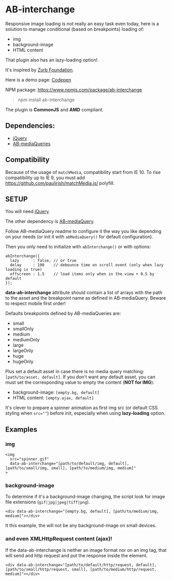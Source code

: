 # AB-interchange

Responsive image loading is not really an easy task even today, here is a solution to manage conditional (based on breakpoints) loading of:
- img
- background-image
- HTML content

That plugin also has an lazy-loading option!.

It's inspired by [Zurb Foundation](https://github.com/zurb/foundation-sites).

Here is a demo page: [Codepen](http://codepen.io/lordfpx/pen/yJbwrK)

NPM package: https://www.npmjs.com/package/ab-interchange

> npm install ab-interchange

The plugin is **CommonJS** and **AMD** compliant.

## Dependencies:

- [jQuery](https://jquery.com/)
- [AB-mediaQueries](https://www.npmjs.com/package/ab-mediaquery)


## Compatibility

Because of the usage of `matchMedia`, compatibility start from IE 10. To rise compatibility up to IE 9, you must add https://github.com/paulirish/matchMedia.js/ polyfill.


## SETUP

You will need [jQuery](https://jquery.com/).

The other dependency is [AB-mediaQuery](https://www.npmjs.com/package/ab-mediaquery).

Follow AB-mediaQuery readme to configure it the way you like depending on your needs (or init it with `abMediaQuery()` for default configuration).

Then you only need to initialize with `abInterchange()` or with options:

  ```
  abInterchange({
    lazy      : false, // or true
    delay     : 100    // debounce time on scroll event (only when lazy loading is true)
    offscreen : 1.5    // load items only when in the view + 0.5 by default
  });
  ```

**data-ab-interchange** attribute should contain a list of arrays with the path to the asset and the breakpoint name as defined in AB-mediaQuery. Beware to respect mobile first order!

Defaults breakpoints defined by AB-mediaQueries are:
- small
- smallOnly
- medium
- mediumOnly
- large
- largeOnly
- huge
- hugeOnly

Plus set a default asset in case there is no media query matching: `[path/to/asset, default]`.
If you don't want any default asset, you can must set the corresponding value to empty the content (**NOT for IMG**):
- background-image: `[empty.bg, default]`
- HTML content: `[empty.ajax, default]`

It's clever to prepare a spinner animation as first img src (or default CSS styling when `src=""`) before init, especially when using **lazy-loading** option.


## Examples

### **img**

  ```
  <img
    src="spinner.gif"
    data-ab-interchange="[path/to/default/img, default], [path/to/small/img, small], [path/to/medium/img, medium]"
  >
  ```


### **background-image**

To determine if it's a background-image changing, the script look for image file extensions (`gif|jpg|jpeg|tiff|png`).

  ```
  <div data-ab-interchange="[empty.bg, default], [path/to/medium/img, medium]"></div>
  ```

It this example, the will not be any background-image on small devices.


### **and even XMLHttpRequest content (ajax)!**

If the data-ab-interchange is neither an image format nor on an img tag, that will send and http request and put the response inside the element.

  ```
  <div data-ab-interchange="[path/to/default/http/request, default], [path/to/small/http/request, small], [path/to/medium/http/request, medium]"></div>
  ```
